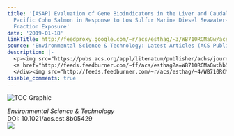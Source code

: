 ```yaml
---
title: '[ASAP] Evaluation of Gene Bioindicators in the Liver and Caudal Fin of Juvenile
  Pacific Coho Salmon in Response to Low Sulfur Marine Diesel Seawater-Accommodated
  Fraction Exposure'
date: '2019-01-18'
linkTitle: http://feedproxy.google.com/~r/acs/esthag/~3/WB710RCMaGw/acs.est.8b05429
source: 'Environmental Science & Technology: Latest Articles (ACS Publications)'
description: |-
  <p><img src="https://pubs.acs.org/appl/literatum/publisher/achs/journals/content/esthag/0/esthag.ahead-of-print/acs.est.8b05429/20190118/images/medium/es-2018-05429q_0007.gif" alt="TOC Graphic"/></p><div><cite>Environmental Science & Technology</cite></div><div>DOI: 10.1021/acs.est.8b05429</div><div class="feedflare">
  <a href="http://feeds.feedburner.com/~ff/acs/esthag?a=WB710RCMaGw:hb5ARMybdRE:yIl2AUoC8zA"><img src="http://feeds.feedburner.com/~ff/acs/esthag?d=yIl2AUoC8zA" border="0"></img></a>
  </div><img src="http://feeds.feedburner.com/~r/acs/esthag/~4/WB710RCMaGw" height="1" width="1" ...
disable_comments: true
---
```

<p><img src="https://pubs.acs.org/appl/literatum/publisher/achs/journals/content/esthag/0/esthag.ahead-of-print/acs.est.8b05429/20190118/images/medium/es-2018-05429q_0007.gif" alt="TOC Graphic"/></p><div><cite>Environmental Science & Technology</cite></div><div>DOI: 10.1021/acs.est.8b05429</div><div class="feedflare">
<a href="http://feeds.feedburner.com/~ff/acs/esthag?a=WB710RCMaGw:hb5ARMybdRE:yIl2AUoC8zA"><img src="http://feeds.feedburner.com/~ff/acs/esthag?d=yIl2AUoC8zA" border="0"></img></a>
</div><img src="http://feeds.feedburner.com/~r/acs/esthag/~4/WB710RCMaGw" height="1" width="1" ...